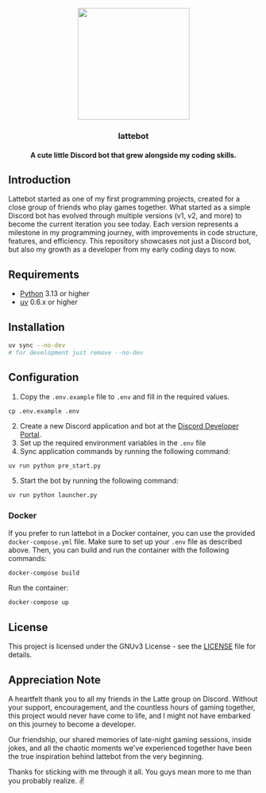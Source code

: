 <p align="center">
  <img width="225" height="225" src="https://i.imgur.com/ufq5WOM.png">
</p>
<h3 align="center">lattebot</h3>
<h4 align="center">A cute little Discord bot that grew alongside my coding skills.</h4>

## Introduction

Lattebot started as one of my first programming projects, created for a close group of friends who play games together. What started as a simple Discord bot has evolved through multiple versions (v1, v2, and more) to become the current iteration you see today. Each version represents a milestone in my programming journey, with improvements in code structure, features, and efficiency. This repository showcases not just a Discord bot, but also my growth as a developer from my early coding days to now.

## Requirements

- [Python](https://www.python.org) 3.13 or higher
- [uv](https://docs.astral.sh/uv) 0.6.x or higher

## Installation

```bash
uv sync --no-dev
# for development just remove --no-dev
```

## Configuration

1. Copy the `.env.example` file to `.env` and fill in the required values.

```
cp .env.example .env
```

2. Create a new Discord application and bot at the [Discord Developer Portal](https://discord.com/developers/applications).
3. Set up the required environment variables in the `.env` file
4. Sync application commands by running the following command:

```bash
uv run python pre_start.py
```

5. Start the bot by running the following command:

```bash
uv run python launcher.py
```

### Docker

If you prefer to run lattebot in a Docker container, you can use the provided `docker-compose.yml` file. Make sure to set up your `.env` file as described above.
Then, you can build and run the container with the following commands:

```bash
docker-compose build
```

Run the container:

```bash
docker-compose up
```

## License

This project is licensed under the GNUv3 License - see the [LICENSE](LICENSE.md) file for details.

## Appreciation Note

A heartfelt thank you to all my friends in the Latte group on Discord. Without your support, encouragement, and the countless hours of gaming together, this project would never have come to life, and I might not have embarked on this journey to become a developer.

Our friendship, our shared memories of late-night gaming sessions, inside jokes, and all the chaotic moments we've experienced together have been the true inspiration behind lattebot from the very beginning.

Thanks for sticking with me through it all. You guys mean more to me than you probably realize. ✌️

